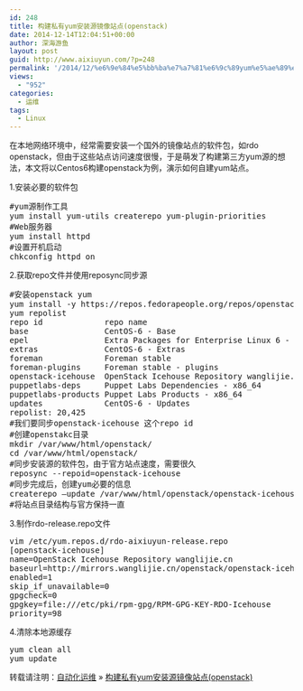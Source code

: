 ```yaml
---
id: 248
title: 构建私有yum安装源镜像站点(openstack)
date: 2014-12-14T12:04:51+00:00
author: 深海游鱼
layout: post
guid: http://www.aixiuyun.com/?p=248
permalink: '/2014/12/%e6%9e%84%e5%bb%ba%e7%a7%81%e6%9c%89yum%e5%ae%89%e8%a3%85%e6%ba%90%e9%95%9c%e5%83%8f%e7%ab%99%e7%82%b9openstack.html'
views:
  - "952"
categories:
  - 运维
tags:
  - Linux  
---
```

在本地网络环境中，经常需要安装一个国外的镜像站点的软件包，如rdo openstack，但由于这些站点访问速度很慢，于是萌发了构建第三方yum源的想法，本文将以Centos6构建openstack为例，演示如何自建yum站点。
  
1.安装必要的软件包

<pre class="prettyprint linenums" >#yum源制作工具
yum install yum-utils createrepo yum-plugin-priorities
#Web服务器
yum install httpd
#设置开机启动
chkconfig httpd on
</pre>

2.获取repo文件并使用reposync同步源

<pre class="prettyprint linenums" >#安装openstack yum
yum install -y https://repos.fedorapeople.org/repos/openstack/openstack-icehouse/rdo-release-icehouse-4.noarch.rpm
yum repolist 
repo id             repo name                                      status
base                CentOS-6 - Base                                 6,497+21
epel                Extra Packages for Enterprise Linux 6 - x86_64 11,258+25
extras              CentOS-6 - Extras                                   34+2
foreman             Foreman stable                                       199
foreman-plugins     Foreman stable - plugins                              88
openstack-icehouse  OpenStack Icehouse Repository wanglijie.cn         1,323
puppetlabs-deps     Puppet Labs Dependencies - x86_64                     77
puppetlabs-products Puppet Labs Products - x86_64                        461
updates             CentOS-6 - Updates                                 488+6
repolist: 20,425
#我们要同步openstack-icehouse 这个repo id
#创建openstakc目录
mkdir /var/www/html/openstack/
cd /var/www/html/openstack/
#同步安装源的软件包，由于官方站点速度，需要很久
reposync --repoid=openstack-icehouse 
#同步完成后，创建yum必要的信息	
createrepo –update /var/www/html/openstack/openstack-icehouse
#将站点目录结构与官方保持一直
</pre>

3.制作rdo-release.repo文件

<pre class="prettyprint linenums" >vim /etc/yum.repos.d/rdo-aixiuyun-release.repo
[openstack-icehouse]
name=OpenStack Icehouse Repository wanglijie.cn
baseurl=http://mirrors.wanglijie.cn/openstack/openstack-icehouse
enabled=1
skip_if_unavailable=0
gpgcheck=0
gpgkey=file:///etc/pki/rpm-gpg/RPM-GPG-KEY-RDO-Icehouse
priority=98
</pre>

4.清除本地源缓存

<pre class="prettyprint linenums" >yum clean all
yum update
</pre>

转载请注明：[自动化运维](http://www.wanglijie.cn) &raquo; [构建私有yum安装源镜像站点(openstack)](http://www.wanglijie.cn/2014/12/%e6%9e%84%e5%bb%ba%e7%a7%81%e6%9c%89yum%e5%ae%89%e8%a3%85%e6%ba%90%e9%95%9c%e5%83%8f%e7%ab%99%e7%82%b9openstack.html)